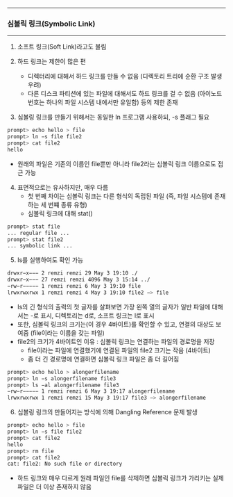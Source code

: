 -----
### 심볼릭 링크(Symbolic Link)
-----
1. 소프트 링크(Soft Link)라고도 불림
2. 하드 링크는 제한이 많은 편
   - 디렉터리에 대해서 하드 링크를 만들 수 없음 (디렉토리 트리에 순환 구조 발생 우려)
   - 다른 디스크 파티션에 있는 파일에 대해서도 하드 링크를 걸 수 없음 (아이노드 번호는 하나의 파일 시스템 내에서만 유일함) 등의 제한 존재

3. 심볼링 링크를 만들기 위해서는 동일한 ln 프로그램 사용하되, -s 플래그 필요
```bash
prompt> echo hello > file
prompt> ln −s file file2
prompt> cat file2
hello
```
  - 원래의 파일은 기존의 이름인 file뿐만 아니라 file2라는 심볼릭 링크 이름으로도 접근 가능

4. 표면적으로는 유사하지만, 매우 다름
   - 첫 번째 차이는 심볼릭 링크는 다른 형식의 독립된 파일 (즉, 파일 시스템에 존재하는 세 번쨰 종류 유형)
   - 심볼릭 링크에 대해 stat()
```bash
prompt> stat file
... regular file ...
prompt> stat file2
... symbolic link ...
```

5. ls를 실행하여도 확인 가능
```bash
drwxr−x−−− 2 remzi remzi 29 May 3 19:10 ./
drwxr−x−−− 27 remzi remzi 4096 May 3 15:14 ../
−rw−r−−−−− 1 remzi remzi 6 May 3 19:10 file
lrwxrwxrwx 1 remzi remzi 4 May 3 19:10 file2 −> file
```
  - ls의 긴 형식의 출력의 첫 글자를 살펴보면 가장 왼쪽 열의 글자가 일반 파일에 대해서는 -로 표시, 디렉토리는 d로, 소프트 링크는 l로 표시
  - 또한, 심볼릭 링크의 크기는(이 경우 4바이트)를 확인할 수 있고, 연결의 대상도 보여줌 (file이라는 이름을 갖는 파일)
  - file2의 크기가 4바이트인 이유 : 심볼릭 링크는 연결하는 파일의 경로명을 저장
    + file이라는 파일에 연결했기에 연결된 파일의 file2 크기는 작음 (4바이트)
    + 좀 더 긴 경로명에 연결하면 심볼릭 링크 파일은 좀 더 길어짐

```bash
prompt> echo hello > alongerfilename
prompt> ln −s alongerfilename file3
prompt> ls −al alongerfilename file3
−rw−r−−−−− 1 remzi remzi 6 May 3 19:17 alongerfilename
lrwxrwxrwx 1 remzi remzi 15 May 3 19:17 file3 −> alongerfilename
```

6. 심볼링 링크의 만들어지는 방식에 의해 Dangling Reference 문제 발생
```bash
prompt> echo hello > file
prompt> ln −s file file2
prompt> cat file2
hello
prompt> rm file
prompt> cat file2
cat: file2: No such file or directory
```
   - 하드 링크와 매우 다르게 원래 파일인 file를 삭제하면 심볼릭 링크가 가리키는 실제 파일은 더 이상 존재하지 않음
